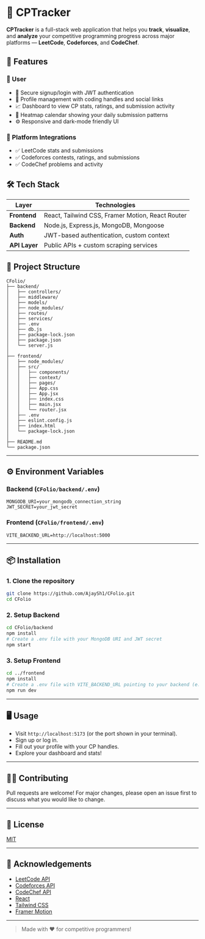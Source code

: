 # 🧠 CPTracker

**CPTracker** is a full-stack web application that helps you **track**, **visualize**, and **analyze** your competitive programming progress across major platforms — **LeetCode**, **Codeforces**, and **CodeChef**.

## 🚀 Features

### 👤 User
- 🔐 Secure signup/login with JWT authentication  
- 🧾 Profile management with coding handles and social links  
- 📈 Dashboard to view CP stats, ratings, and submission activity  
- 📅 Heatmap calendar showing your daily submission patterns  
- ⚙️ Responsive and dark-mode friendly UI  

### 🔗 Platform Integrations
- ✅ LeetCode stats and submissions  
- ✅ Codeforces contests, ratings, and submissions  
- ✅ CodeChef problems and activity  

## 🛠️ Tech Stack

| Layer        | Technologies |
|--------------|--------------|
| **Frontend** | React, Tailwind CSS, Framer Motion, React Router |
| **Backend**  | Node.js, Express.js, MongoDB, Mongoose |
| **Auth**     | JWT-based authentication, custom context |
| **API Layer**| Public APIs + custom scraping services |

## 📁 Project Structure
```
CFolio/
├── backend/
│   ├── controllers/
│   ├── middleware/
│   ├── models/
│   ├── node_modules/
│   ├── routes/
│   ├── services/
│   ├── .env
│   ├── db.js
│   ├── package-lock.json
│   ├── package.json
│   └── server.js
│
├── frontend/
│   ├── node_modules/
│   ├── src/
│   │   ├── components/
│   │   ├── context/
│   │   ├── pages/
│   │   ├── App.css
│   │   ├── App.jsx
│   │   ├── index.css
│   │   ├── main.jsx
│   │   └── router.jsx
│   ├── .env
│   ├── eslint.config.js
│   ├── index.html
│   └── package-lock.json
│
├── README.md
└── package.json
```
---

## ⚙️ Environment Variables

### Backend (`CFolio/backend/.env`)
```
MONGODB_URI=your_mongodb_connection_string
JWT_SECRET=your_jwt_secret
```

### Frontend (`CFolio/frontend/.env`)
```
VITE_BACKEND_URL=http://localhost:5000
```

---

## 📦 Installation

### 1. Clone the repository

```bash
git clone https://github.com/AjaySh1/CFolio.git
cd CFolio
```

### 2. Setup Backend

```bash
cd CFolio/backend
npm install
# Create a .env file with your MongoDB URI and JWT secret
npm start
```

### 3. Setup Frontend

```bash
cd ../frontend
npm install
# Create a .env file with VITE_BACKEND_URL pointing to your backend (e.g., http://localhost:5000)
npm run dev
```

---

## 🖥️ Usage

- Visit `http://localhost:5173` (or the port shown in your terminal).
- Sign up or log in.
- Fill out your profile with your CP handles.
- Explore your dashboard and stats!

---

## 🧑‍💻 Contributing

Pull requests are welcome! For major changes, please open an issue first to discuss what you would like to change.

---

## 📜 License

[MIT](LICENSE)

---

## 🙏 Acknowledgements

- [LeetCode API](https://leetcode.com)
- [Codeforces API](https://codeforces.com/api)
- [CodeChef API](https://www.codechef.com)
- [React](https://react.dev/)
- [Tailwind CSS](https://tailwindcss.com/)
- [Framer Motion](https://www.framer.com/motion/)

---

> Made with ❤️ for competitive programmers!
